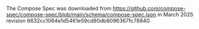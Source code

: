 The Compose Spec was downloaded from
https://github.com/compose-spec/compose-spec/blob/main/schema/compose-spec.json in March
2025 revision 6632cc1064e1d5461e59cd80db8096367fc78840.
